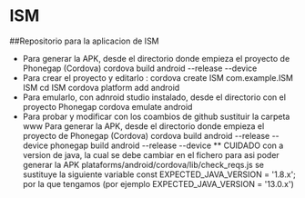 # ISM
##Repositorio para la aplicacion de ISM
* Para generar la APK, desde el directorio donde empieza el proyecto de Phonegap (Cordova)
  cordova build android --release --device
* Para crear el proyecto y editarlo :
  cordova create ISM com.example.ISM ISM
  cd ISM
  cordova platform add android
* Para emularlo, con adnroid studio instalado, desde el directorio con el proyecto Phonegap
  cordova emulate android
* Para probar y modificar con los coambios de github
  sustituir la carpeta www
Para generar la APK, desde el directorio donde empieza el proyecto de Phonegap (Cordova)
  cordova build android --release --device
  phonegap build android --release --device
** CUIDADO con a version de java, la cual se debe cambiar en el fichero para asi poder generar la APK
  plataforms/android/cordova/lib/check_reqs.js
   se sustituye la siguiente variable 
    const EXPECTED_JAVA_VERSION = '1.8.x'; 
   por la que tengamos (por ejemplo EXPECTED_JAVA_VERSION = '13.0.x')
  
